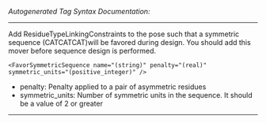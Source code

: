 _Autogenerated Tag Syntax Documentation:_

---
Add ResidueTypeLinkingConstraints to the pose such that a symmetric sequence (CATCATCAT)will be favored during design. You should add this mover before sequence design is performed.

```
<FavorSymmetricSequence name="(string)" penalty="(real)" symmetric_units="(positive_integer)" />
```

-   penalty: Penalty applied to a pair of asymmetric residues
-   symmetric_units: Number of symmetric units in the sequence. It should be a value of 2 or greater

---
